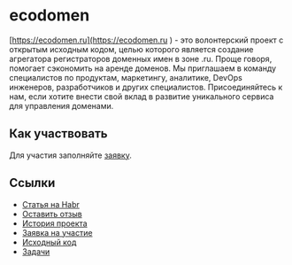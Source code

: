 # ecodomen

[https://ecodomen.ru](https://ecodomen.ru ) - это волонтерский проект с открытым исходным кодом, целью которого является создание агрегатора регистраторов доменных имен в зоне .ru. Проще говоря, помогает сэкономить на аренде доменов.
Мы приглашаем в команду специалистов по продуктам, маркетингу, аналитике, DevOps инженеров, разработчиков и других специалистов. Присоединяйтесь к нам, если хотите внести свой вклад в развитие уникального сервиса для управления доменами.

## Как участвовать

Для участия заполняйте [заявку](https://docs.google.com/forms/d/e/1FAIpQLSeel1XO6lUhey9bhnSu7T0-9SVOaYXcFLvBXC9hbjwta7eMEw/viewform).

## Ссылки

* [Статья на Habr](https://habr.com/ru/articles/814305/)
* [Оставить отзыв](https://docs.google.com/forms/d/e/1FAIpQLScQWYai2SoZ1JTEYG3BUvLN-90O1bvilJSsIQjAm4Q6ZvnKgg/viewform)
* [История проекта](https://youtu.be/hV8Bj291A60)
* [Заявка на участие](https://docs.google.com/forms/d/e/1FAIpQLSeel1XO6lUhey9bhnSu7T0-9SVOaYXcFLvBXC9hbjwta7eMEw/viewform)
* [Исходный код](https://github.com/ecodomen/nsreg-watcher)
* [Задачи](https://github.com/orgs/ecodomen/projects/1)
